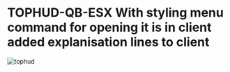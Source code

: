  # TOPHUD-QB-ESX  With styling menu command for opening it is in client added explanisation lines to client
![tophud](https://github.com/user-attachments/assets/78b30c9c-59a9-430c-b24b-4fcf6f9b827f)
